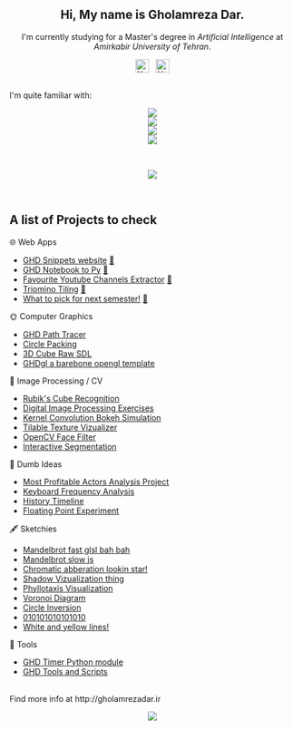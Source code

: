 <!-- Intro -->
<p align="center">
  <h2 align="center"> Hi, My name is  <b>Gholamreza Dar</b>. </h2>
  <div align="center">I'm currently studying for a Master's degree in <i>Artificial Intelligence</i> at <i>Amirkabir University of Tehran</i>.</div>
</p>

<!-- Socials -->
<div align="center">
<a href="https://www.linkedin.com/in/gholamrezadar/"><img align="center" src="https://raw.githubusercontent.com/yushi1007/yushi1007/main/images/linkedin.svg" alt="Yu Shi | LinkedIn" width="24px"/></a>&nbsp;&nbsp;
<a href="https://instagram.com/gholamreza_dar"><img align="center" src="https://raw.githubusercontent.com/yushi1007/yushi1007/main/images/instagram.svg" alt="Yu Shi | Instagram" width="24px"/></a>
  </div>
</br>

<!-- Skill Icons -->
I'm quite familiar with:
<p align="center">
  <a href="https://skillicons.dev">
    <img src="https://skillicons.dev/icons?i=py,pytorch,tensorflow,cpp" />
    </br>
    <img src="https://skillicons.dev/icons?i=react,nextjs,tailwind,ts" />
    </br>
    <img src="https://skillicons.dev/icons?i=ps,ae,blender,unity" />
    </br>
    <img src="https://skillicons.dev/icons?i=linux,vscode,neovim,latex" />
  </a>
</p>
</br>

<!---
🚗 And have dabbled in:
<p align="center">
  <a href="https://skillicons.dev">
    <img src="https://skillicons.dev/icons?i=c,cpp,cs,java" />
    </br>
    <img src="https://skillicons.dev/icons?i=rust,dart,flutter" />
  </br>
    <img src="https://skillicons.dev/icons?i=git,electron" />
  </a>
</p>
--->

<!-- Github Stats -->
<p align="center">
  <!-- Github Stats -->
  <a href="https://github.com/anuraghazra/github-readme-stats">
    <img align="center" src="https://github-readme-stats.vercel.app/api?username=gholamrezadar&count_private=true&show_icons=true&theme=github_dark&include_all_commits=true&hide_border=true" />
  </a>  

  <!--  Languages  -->
<!--   <a href="https://github.com/anuraghazra/github-readme-stats">
    <img 
         align="center"
         src="https://github-readme-stats.vercel.app/api/top-langs/?username=gholamrezadar&theme=github_dark&hide_border=true&langs_count=10&layout=compact" />
  </a> -->
</p>
</br>

## A list of Projects to check
🌐 Web Apps
- [GHD Snippets website](https://github.com/Gholamrezadar/ghd-snippets-next) [🔗](http://ghd-snippets.vercel.app)
- [GHD Notebook to Py](https://github.com/Gholamrezadar/notebook-to-py/tree/main) [🔗](https://notebook-to-py.vercel.app/)
- [Favourite Youtube Channels Extractor](https://github.com/Gholamrezadar/favourite-youtube-channels-next) [🔗](https://ghdyt.vercel.app/)
- [Triomino Tiling](https://github.com/Gholamrezadar/Triomino-Tiling) [🔗](https://gholamrezadar.github.io/Triomino-Tiling/)
- [What to pick for next semester!](https://github.com/Gholamrezadar/wtp) [🔗](https://gholamrezadar.github.io/wtp/)

🌞 Computer Graphics
- [GHD Path Tracer](https://github.com/Gholamrezadar/GHD-Path-Tracer)
- [Circle Packing](https://github.com/Gholamrezadar/circle-packing)
- [3D Cube Raw SDL](https://github.com/Gholamrezadar/SDL-3D-Cube)
- [GHDgl a barebone opengl template](https://github.com/Gholamrezadar/GHDgl)

📸 Image Processing / CV
- [Rubik's Cube Recognition](https://github.com/Gholamrezadar/rubiks-cube-recognition)
- [Digital Image Processing Exercises](https://github.com/Gholamrezadar/digital-image-processing-exercises)
- [Kernel Convolution Bokeh Simulation](https://github.com/Gholamrezadar/kernel-convolution-bokeh-simulation)
- [Tilable Texture Vizualizer](https://github.com/Gholamrezadar/tileable-texture-vizualizer)
- [OpenCV Face Filter](https://github.com/Gholamrezadar/snapchat-face-filter)
- [Interactive Segmentation](https://github.com/Gholamrezadar/interactive-segmentation-ViT)

🧠 Dumb Ideas
- [Most Profitable Actors Analysis Project](https://github.com/Gholamrezadar/most-profitable-actors)
- [Keyboard Frequency Analysis](https://github.com/Gholamrezadar/keyboard-frequency-analysis)
- [History Timeline](https://github.com/Gholamrezadar/history-timeline)
- [Floating Point Experiment](https://github.com/Gholamrezadar/floating_point_experiment)

🖋 Sketchies
- [Mandelbrot fast glsl bah bah](https://www.shadertoy.com/view/ctK3W1)
- [Mandelbrot slow js](https://editor.p5js.org/Gholamrezadar/sketches/px_eZh-D)
- [Chromatic abberation lookin star!](https://www.shadertoy.com/view/WsScWz)
- [Shadow Vizualization thing](https://editor.p5js.org/Gholamrezadar/sketches/Qu1qX2DeU)
- [Phyllotaxis Visualization](https://editor.p5js.org/Gholamrezadar/sketches/7u8cRQ3yF)
- [Voronoi Diagram](https://editor.p5js.org/Gholamrezadar/sketches/GLUKDC5Xe)
- [Circle Inversion](https://editor.p5js.org/Gholamrezadar/sketches/oy_His35_)
- [010101010101010](https://editor.p5js.org/Gholamrezadar/sketches/5pkHInDH0)
- [White and yellow lines!](https://editor.p5js.org/Gholamrezadar/sketches/W07Ere8fG)

🔧 Tools
- [GHD Timer Python module](https://github.com/Gholamrezadar/ghdtimer)
- [GHD Tools and Scripts](https://github.com/Gholamrezadar/ghd-tools)

</br>
Find more info at http://gholamrezadar.ir

<!-- Github views -->
<p align="center">
  <img src="https://gpvc.arturio.dev/gholamrezadar"/>
</p>

<!--
**Gholamrezadar/gholamrezadar** is a ✨ _special_ ✨ repository because its `README.md` (this file) appears on your GitHub profile.

Here are some ideas to get you started:

- 🔭 I’m currently working on ...
- 🌱 I’m currently learning ...
- 👯 I’m looking to collaborate on ...
- 🤔 I’m looking for help with ...
- 💬 Ask me about ...
- 📫 How to reach me: ...
- 😄 Pronouns: ...
- ⚡ Fun fact: ...
-->
